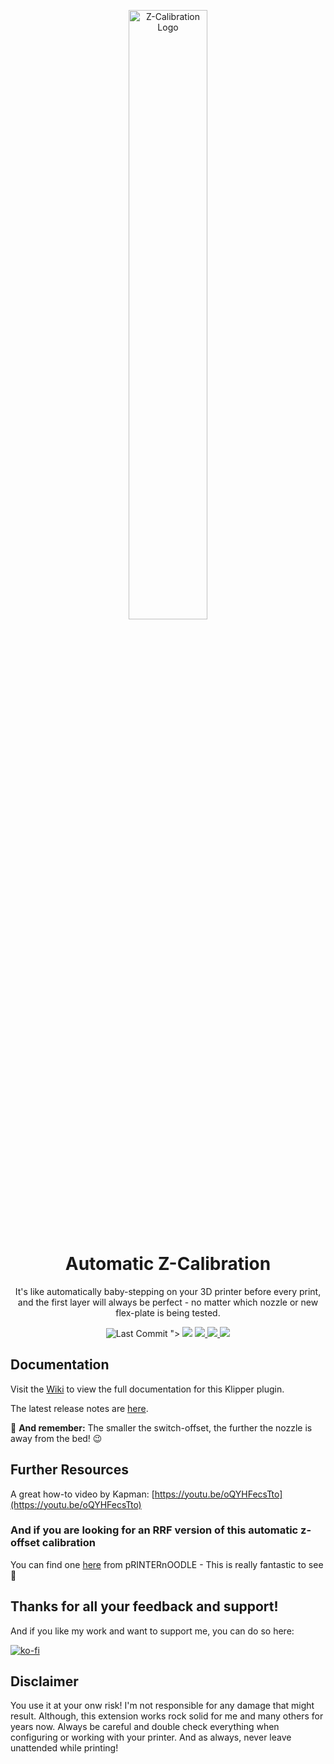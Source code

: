 <p align="center">
  <img src="https://repository-images.githubusercontent.com/365369551/ef2987a7-0faf-4844-91c9-f221e4112b4d" alt='Z-Calibration Logo' width='50%'>
  <h1 align="center">Automatic Z-Calibration</h1>
</p>

<p align="center">
It's like automatically baby-stepping on your 3D printer before every print, and the first layer will
always be perfect - no matter which nozzle or new flex-plate is being tested.
</p>

<p align="center">
    <a><img src="https://img.shields.io/github/last-commit/Bradford1040/klipper_z_calibration" alt="Last Commit"></a>
"></a>
    <img src="https://img.shields.io/github/release/Bradford1040/klipper_z_calibration?display_name=tag&style=flat-square">
  </a>
  <a aria-label="Stars" href="https://github.com/Bradford1040/klipper_z_calibration/stargazers">
    <img src="https://img.shields.io/github/stars/Bradford1040/klipper_z_calibration?style=flat-square">
  </a>
  <a aria-label="Forks" href="https://github.com/Bradford1040/klipper_z_calibration/network/members">
    <img src="https://img.shields.io/github/forks/Bradford1040/klipper_z_calibration?style=flat-square">
  </a>
  <a aria-label="License" href="https://github.com/Bradford1040/klipper_z_calibration/blob/master/LICENSE">
    <img src="https://img.shields.io/github/license/Bradford1040/klipper_z_calibration?style=flat-square">
  </a>
</p>

## Documentation

Visit the [Wiki](https://github.com/Bradford1040/klipper_z_calibration/wiki) to view the full documentation for this Klipper plugin.

The latest release notes are [here](https://github.com/Bradford1040/klipper_z_calibration/wiki/Changelog).

:pushpin: **And remember:** The smaller the switch-offset, the further the
 nozzle is away from the bed! :wink:

## Further Resources

A great how-to video by Kapman: [https://youtu.be/oQYHFecsTto](https://youtu.be/oQYHFecsTto)

### And if you are looking for an RRF version of this automatic z-offset calibration

You can find one [here](https://github.com/pRINTERnOODLE/Auto-Z-calibration-for-RRF-3.3-or-later-and-Klicky-Probe) from pRINTERnOODLE - This is really fantastic to see :tada:

## Thanks for all your feedback and support!

And if you like my work and want to support me, you can do so here:

[![ko-fi](https://ko-fi.com/img/githubbutton_sm.svg)](https://ko-fi.com/X8X1C0DTD)

## Disclaimer

You use it at your onw risk! I'm not responsible for any damage that might result. Although,
this extension works rock solid for me and many others for years now. Always be careful
and double check everything when configuring or working with your printer. And as always,
never leave unattended while printing!
